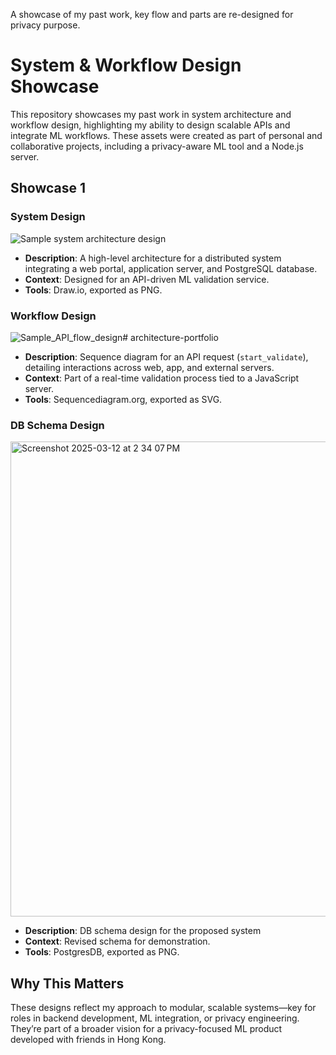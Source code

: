 A showcase of my past work, key flow and parts are re-designed for privacy purpose. 

# System & Workflow Design Showcase

This repository showcases my past work in system architecture and workflow design, highlighting my ability to design scalable APIs and integrate ML workflows. These assets were created as part of personal and collaborative projects, including a privacy-aware ML tool and a Node.js server.

## Showcase 1

### System Design
![Sample system architecture design](https://github.com/user-attachments/assets/166e1e5b-e855-461b-9acc-ff057eb56270)

- **Description**: A high-level architecture for a distributed system integrating a web portal, application server, and PostgreSQL database.
- **Context**: Designed for an API-driven ML validation service.
- **Tools**: Draw.io, exported as PNG.

### Workflow Design
![Sample_API_flow_design](https://github.com/user-attachments/assets/9a42dd7b-d188-4f12-9b83-e0020960a071)# architecture-portfolio

- **Description**: Sequence diagram for an API request (`start_validate`), detailing interactions across web, app, and external servers.
- **Context**: Part of a real-time validation process tied to a JavaScript server.
- **Tools**: Sequencediagram.org, exported as SVG.

### DB Schema Design
<img width="760" alt="Screenshot 2025-03-12 at 2 34 07 PM" src="https://github.com/user-attachments/assets/4235db8e-4bfa-44f6-a414-55d414e66fdb" />


- **Description**: DB schema design for the proposed system
- **Context**: Revised schema for demonstration.
- **Tools**: PostgresDB, exported as PNG.

## Why This Matters
These designs reflect my approach to modular, scalable systems—key for roles in backend development, ML integration, or privacy engineering. They’re part of a broader vision for a privacy-focused ML product developed with friends in Hong Kong.
